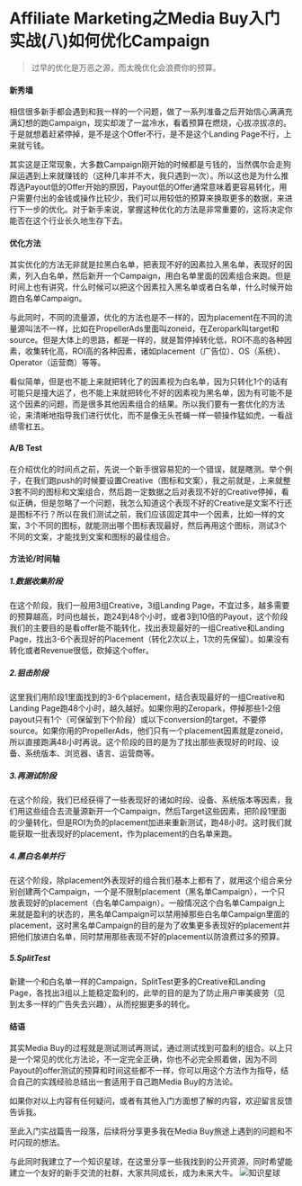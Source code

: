 # Affiliate Marketing之Media Buy入门实战(八)如何优化Campaign


> 过早的优化是万恶之源，而太晚优化会浪费你的预算。

#### 新秀墙

相信很多新手都会遇到和我一样的一个问题，做了一系列准备之后开始信心满满充满幻想的跑Campaign，现实却泼了一盆冷水，看着预算在燃烧，心拔凉拔凉的。于是就想着赶紧停掉，是不是这个Offer不行，是不是这个Landing Page不行，上来就亏钱。

其实这是正常现象，大多数Campaign刚开始的时候都是亏钱的，当然偶尔会走狗屎运遇到上来就赚钱的（这种几率并不大，我只遇到一次）。所以这也是为什么推荐选Payout低的Offer开始的原因，Payout低的Offer通常意味着更容易转化，用户需要付出的金钱或操作比较少，我们可以用较低的预算来换取更多的数据，来进行下一步的优化。对于新手来说，掌握这种优化的方法是非常重要的，这将决定你能否在这个行业长久地生存下去。

#### 优化方法

其实优化的方法无非就是拉黑白名单，把表现不好的因素拉入黑名单，表现好的因素，列入白名单，然后新开一个Campaign，用白名单里面的因素组合来跑。但是时间上也有讲究，什么时候可以把这个因素拉入黑名单或者白名单，什么时候开始跑白名单Campaign。

与此同时，不同的流量源，优化的方法也是不一样的，因为placement在不同的流量源叫法不一样，比如在PropellerAds里面叫zoneid，在Zeropark叫target和source。但是大体上的思路，都是一样的，就是暂停掉转化低，ROI不高的各种因素，收集转化高，ROI高的各种因素，诸如placement（广告位）、OS（系统）、Operator（运营商）等等。

看似简单，但是也不能上来就把转化了的因素视为白名单，因为只转化1个的话有可能只是撞大运了，也不能上来就把转化不好的因素视为黑名单，因为有可能不是这个因素的问题，而是很多其他因素组合的结果。所以我们要有一套优化的方法论，来清晰地指导我们进行优化，而不是像无头苍蝇一样一顿操作猛如虎，一看战绩零杠五。

#### A/B Test

在介绍优化的时间点之前，先说一个新手很容易犯的一个错误，就是瞎测。举个例子，在我们跑push的时候要设置Creative（图标和文案），我之前就是，上来就整3套不同的图标和文案组合，然后跑一定数据之后对表现不好的Creative停掉，看似正确，但是忽略了一个问题，我怎么知道这个表现不好的Creative是文案不行还是图标不行？所以在我们测试之前，我们应该固定其中一个因素，比如一样的文案，3个不同的图标，就能测出哪个图标表现最好，然后再用这个图标，测试3个不同的文案，才能找到文案和图标的最佳组合。

#### 方法论/时间轴

##### 1.数据收集阶段

在这个阶段，我们一般用3组Creative，3组Landing Page，不宜过多，越多需要的预算越高，时间也越长，跑24到48个小时，或者3到10倍的Payout，这个阶段我们的主要目的是看offer能不能转化，找出表现最好的一组Creative和Landing Page，找出3-6个表现好的Placement（转化2次以上，1次的先保留）。如果没有转化或者Revenue很低，砍掉这个offer。

##### 2.狙击阶段

这里我们用阶段1里面找到的3-6个placement，结合表现最好的一组Creative和Landing Page跑48个小时，越久越好。如果你用的Zeropark，停掉那些1-2倍payout只有1个（可保留到下个阶段）或以下conversion的target，不要停source。如果你用的PropellerAds，他们只有一个placement因素就是zoneid，所以直接跑满48小时再说。这个阶段的目的是为了找出那些表现好的时段、设备、系统版本、浏览器、语言、运营商等。

##### 3.再测试阶段

在这个阶段，我们已经获得了一些表现好的诸如时段、设备、系统版本等因素，我们用这些组合去流量源新开一个Campaign，然后Target这些因素，把阶段1里面的少量转化，但是ROI为负的placement加进来重新测试，跑48小时。这时我们就能获取一批表现好的placement，作为placement的白名单来跑。

##### 4.黑白名单并行

在这个阶段，除placement外表现好的组合我们基本上都有了，就用这个组合来分别创建两个Campaign，一个是不限制placement（黑名单Campaign），一个只放表现好的placement（白名单Campaign）。一般情况这个白名单Campaign上来就是盈利的状态的，黑名单Campaign可以禁用掉那些白名单Campaign里面的placement，这时黑名单Campaign的目的是为了收集更多表现好的placement并把他们放进白名单，同时禁用那些表现不好的placement以防浪费过多的预算。

##### 5.SplitTest

新建一个和白名单一样的Campaign，SplitTest更多的Creative和Landing Page，各找出3组以上能稳定盈利的，此举的目的是为了防止用户审美疲劳（见到太多一样的广告失去兴趣），从而挖掘更多的转化。

#### 结语

其实Media Buy的过程就是测试测试再测试，通过测试找到可盈利的组合。以上只是一个常见的优化方法论，不一定完全正确，你也不必完全照着做，因为不同Payout的offer测试的预算和时间这些都不一样，你可以用这个方法作为指导，结合自己的实践经验总结出一套适用于自己跑Media Buy的方法论。

如果你对以上内容有任何疑问，或者有其他入门方面想了解的内容，欢迎留言反馈告诉我。

至此入门实战篇告一段落，后续将分享更多我在Media Buy旅途上遇到的问题和不时闪现的想法。

与此同时我建立了一个知识星球，在这里分享一些我找到的公开资源，同时希望能建立一个友好的新手交流的社群，大家共同成长，成为未来大牛。
![知识星球](/images/optimize-campaign/zsxq.jpg)
